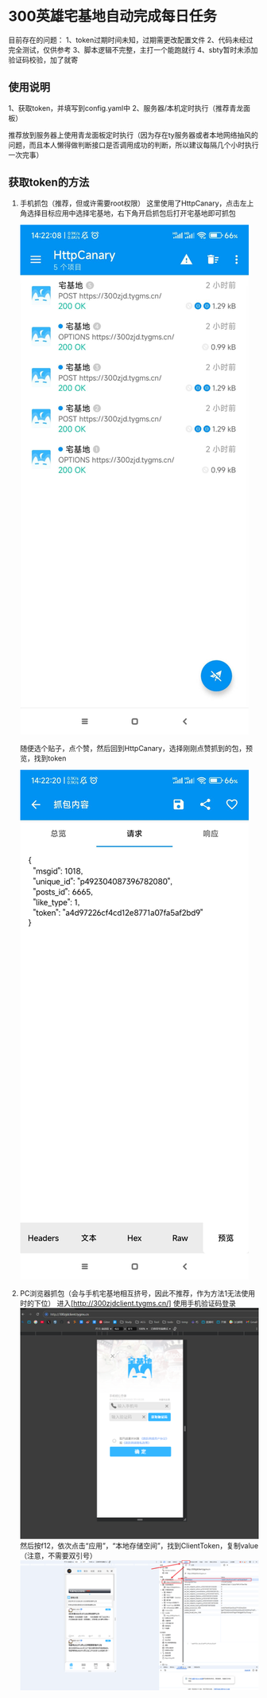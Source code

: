 # 300英雄宅基地自动完成每日任务
目前存在的问题：
1、token过期时间未知，过期需更改配置文件
2、代码未经过完全测试，仅供参考
3、脚本逻辑不完整，主打一个能跑就行
4、sbty暂时未添加验证码校验，加了就寄


## 使用说明
1、获取token，并填写到config.yaml中
2、服务器/本机定时执行（推荐青龙面板）

推荐放到服务器上使用青龙面板定时执行（因为存在ty服务器或者本地网络抽风的问题，而且本人懒得做判断接口是否调用成功的判断，所以建议每隔几个小时执行一次完事）


## 获取token的方法

1. 手机抓包（推荐，但或许需要root权限）
   这里使用了HttpCanary，点击左上角选择目标应用中选择宅基地，右下角开启抓包后打开宅基地即可抓包

   ![image.png](assets/HttpCanary01.png)

   随便选个贴子，点个赞，然后回到HttpCanary，选择刚刚点赞抓到的包，预览，找到token

   ![36ed38cb024d2c3d22b63a10248170a8_720.jpg](assets/HttpCanary02.png)
2. PC浏览器抓包（会与手机宅基地相互挤号，因此不推荐，作为方法1无法使用时的下位）
   进入[http://300zjdclient.tygms.cn/]
   使用手机验证码登录
   ![img.png](assets/img.png)
   然后按f12，依次点击“应用”，“本地存储空间”，找到ClientToken，复制value（注意，不需要双引号）
   ![img_1.png](assets/img_1.png)
